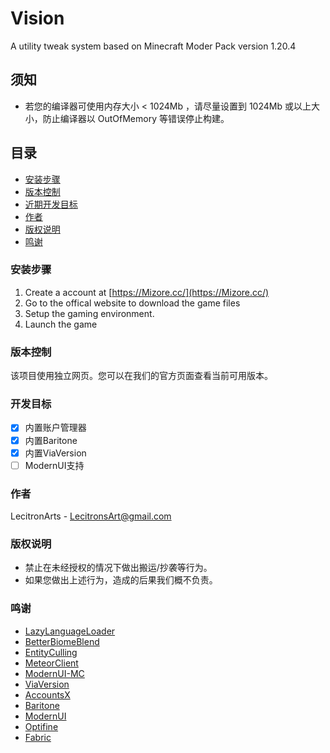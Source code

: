 # Vision

A utility tweak system based on Minecraft Moder Pack version 1.20.4

## 须知

 - 若您的编译器可使用内存大小 < 1024Mb ，请尽量设置到 1024Mb 或以上大小，防止编译器以 OutOfMemory 等错误停止构建。

## 目录

- [安装步骤](#安装步骤)
- [版本控制](#版本控制)
- [近期开发目标](#开发目标)
- [作者](#作者)
- [版权说明](#版权说明)
- [鸣谢](#鸣谢)

### **安装步骤**

1. Create a account at [https://Mizore.cc/](https://Mizore.cc/)
2. Go to the offical website to download the game files
3. Setup the gaming environment.
4. Launch the game

### 版本控制

该项目使用独立网页。您可以在我们的官方页面查看当前可用版本。

### 开发目标

- [x] 内置账户管理器
- [x] 内置Baritone
- [x] 内置ViaVersion
- [ ] ModernUI支持

### 作者

LecitronArts - LecitronsArt@gmail.com

### 版权说明

- 禁止在未经授权的情况下做出搬运/抄袭等行为。
- 如果您做出上述行为，造成的后果我们概不负责。

### 鸣谢

- [LazyLanguageLoader](https://github.com/ChachyDev/lazy-language-loader)
- [BetterBiomeBlend](https://github.com/UntitledModGroup/better-biome-blend-reblend)
- [EntityCulling](https://github.com/tr7zw/EntityCulling)
- [MeteorClient](https://meteorclient.com)
- [ModernUI-MC](https://github.com/BloCamLimb/ModernUI-MC)
- [ViaVersion](https://github.com/ViaVersion)
- [AccountsX](https://github.com/burningtnt/AccountsX)
- [Baritone](https://github.com/cabaletta/baritone)
- [ModernUI](https://github.com/BloCamLimb/ModernUI)
- [Optifine](https://optifine.net/)
- [Fabric](https://fabricmc.net/)









